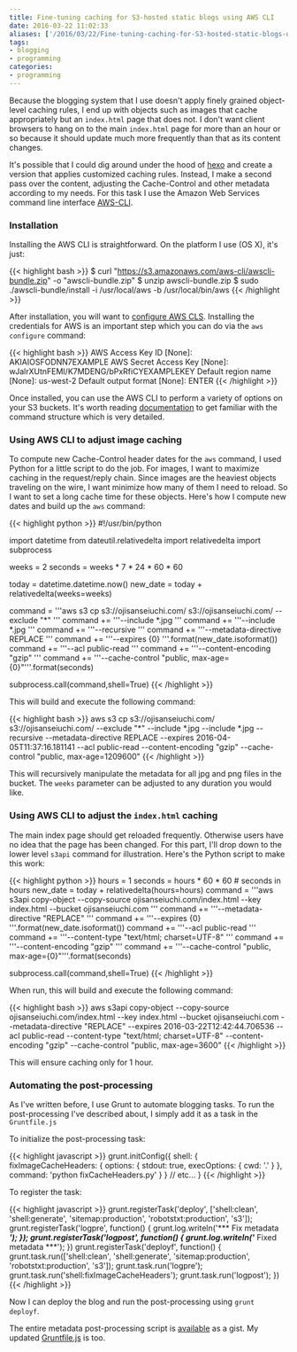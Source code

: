 ```yaml
---
title: Fine-tuning caching for S3-hosted static blogs using AWS CLI
date: 2016-03-22 11:02:33
aliases: ['/2016/03/22/Fine-tuning-caching-for-S3-hosted-static-blogs-using-AWS-CLI/']
tags:
- blogging
- programming
categories:
- programming
---
```

Because the blogging system that I use doesn't apply finely grained object-level caching rules, I end up with objects such as images that cache appropriately but an `index.html` page that does not. I don't want client browsers to hang on to the main `index.html` page for more than an hour or so because it should update much more frequently than that as its content changes.

It's possible that I could dig around under the hood of [hexo](https://hexo.io) and create a version that applies customized caching rules. Instead, I make a second pass over the content, adjusting the Cache-Control and other metadata according to my needs. For this task I use the Amazon Web Services command line interface [AWS-CLI](http://docs.aws.amazon.com/cli/latest/reference/index.html#cli-aws).

### Installation

Installing the AWS CLI is straightforward. On the platform I use (OS X), it's just:

{{< highlight bash >}}
$ curl "https://s3.amazonaws.com/aws-cli/awscli-bundle.zip" -o "awscli-bundle.zip"
$ unzip awscli-bundle.zip
$ sudo ./awscli-bundle/install -i /usr/local/aws -b /usr/local/bin/aws
{{< /highlight >}}

After installation, you will want to [configure AWS CLS](http://docs.aws.amazon.com/cli/latest/userguide/cli-chap-getting-started.html). Installing the credentials for AWS is an important step which you can do via the `aws configure` command:

{{< highlight bash >}}
AWS Access Key ID [None]: AKIAIOSFODNN7EXAMPLE
AWS Secret Access Key [None]: wJalrXUtnFEMI/K7MDENG/bPxRfiCYEXAMPLEKEY
Default region name [None]: us-west-2
Default output format [None]: ENTER
{{< /highlight >}}

Once installed, you can use the AWS CLI to perform a variety of options on your S3 buckets. It's worth reading [documentation](http://docs.aws.amazon.com/cli/latest/userguide/cli-chap-using.html) to get familiar with the command structure which is very detailed.

### Using AWS CLI to adjust image caching

To compute new Cache-Control header dates for the `aws` command, I used Python for a little script to do the job. For images, I want to maximize caching in the request/reply chain. Since images are the heaviest objects traveling on the wire, I want minimize how many of them I need to reload. So I want to set a long cache time for these objects. Here's how I compute new dates and build up the `aws` command:

{{< highlight python >}}
#!/usr/bin/python

import datetime
from dateutil.relativedelta import relativedelta
import subprocess

weeks = 2
seconds = weeks * 7 * 24 * 60 * 60

today = datetime.datetime.now()
new_date = today + relativedelta(weeks=weeks)

command = '''aws s3 cp s3://ojisanseiuchi.com/ s3://ojisanseiuchi.com/ --exclude "*" '''
command += '''--include *.jpg '''
command += '''--include *.jpg '''
command += '''--recursive '''
command += '''--metadata-directive REPLACE '''
command += '''--expires {0} '''.format(new_date.isoformat())
command += '''--acl public-read '''
command += '''--content-encoding "gzip" '''
command += '''--cache-control "public, max-age={0}"'''.format(seconds)

subprocess.call(command,shell=True)
{{< /highlight >}}

This will build and execute the following command:

{{< highlight bash >}}
aws s3 cp s3://ojisanseiuchi.com/ s3://ojisanseiuchi.com/ --exclude "*" --include *.jpg --include *.jpg --recursive --metadata-directive REPLACE --expires 2016-04-05T11:37:16.181141 --acl public-read --content-encoding "gzip" --cache-control "public, max-age=1209600"
{{< /highlight >}}

This will recursively manipulate the metadata for all jpg and png files in the bucket. The `weeks` parameter can be adjusted to any duration you would like.

### Using AWS CLI to adjust the `index.html` caching

The main index page should get reloaded frequently. Otherwise users have no idea that the page has been changed. For this part, I'll drop down to the lower level `s3api` command for illustration. Here's the Python script to make this work:

{{< highlight python >}}
hours = 1
seconds = hours * 60 * 60   # seconds in hours
new_date = today + relativedelta(hours=hours)
command = '''aws s3api copy-object  --copy-source ojisanseiuchi.com/index.html --key index.html --bucket ojisanseiuchi.com '''
command += '''--metadata-directive "REPLACE" '''
command += '''--expires {0} '''.format(new_date.isoformat())
command += '''--acl public-read '''
command += '''--content-type "text/html; charset=UTF-8" '''
command += '''--content-encoding "gzip" '''
command += '''--cache-control "public, max-age={0}"'''.format(seconds)

subprocess.call(command,shell=True)
{{< /highlight >}}

When run, this will build and execute the following command:

{{< highlight bash >}}
aws s3api copy-object  --copy-source ojisanseiuchi.com/index.html --key index.html --bucket ojisanseiuchi.com --metadata-directive "REPLACE" --expires 2016-03-22T12:42:44.706536 --acl public-read --content-type "text/html; charset=UTF-8" --content-encoding "gzip" --cache-control "public, max-age=3600"
{{< /highlight >}}

This will ensure caching only for 1 hour.

### Automating the post-processing

As I've written before, I use Grunt to automate blogging tasks. To run the post-processing I've described about, I simply add it as a task in the `Gruntfile.js`

To initialize the post-processing task:

{{< highlight javascript >}}
grunt.initConfig({
    shell: {
        fixImageCacheHeaders: {
            options: {
                stdout: true,
                execOptions: {
                    cwd: '.'
                }
            },
            command: 'python fixCacheHeaders.py'
        }
    }
    //  etc...
}
{{< /highlight >}}

To register the task:

{{< highlight javascript >}}
grunt.registerTask('deploy', ['shell:clean', 'shell:generate', 'sitemap:production', 'robotstxt:production', 's3']);
grunt.registerTask('logpre', function() {
    grunt.log.writeln('*** Fix metadata ***');
});
grunt.registerTask('logpost', function() {
    grunt.log.writeln('*** Fixed metadata ***');
})
grunt.registerTask('deployf', function() {
    grunt.task.run(['shell:clean', 'shell:generate', 'sitemap:production', 'robotstxt:production', 's3']);
    grunt.task.run('logpre');
    grunt.task.run('shell:fixImageCacheHeaders');
    grunt.task.run('logpost');
})
{{< /highlight >}}

Now I can deploy the blog and run the post-processing using `grunt deployf`.

The entire metadata post-processing script is [available](https://gist.github.com/NSBum/0c379edcb9cf778ce6dd) as a gist. My updated [Gruntfile.js](https://gist.github.com/NSBum/72b6627e44565fb0712d) is too.
